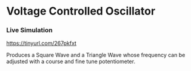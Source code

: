 # Voltage Controlled Oscillator

### Live Simulation
https://tinyurl.com/267pkfxt

Produces a Square Wave and a Triangle Wave whose frequency can be adjusted with a course and fine tune potentiometer.
